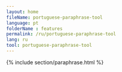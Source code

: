 ```yaml
---
layout: home
fileName: portuguese-paraphrase-tool
language: pt
folderName : features
permalink: /ru/portuguese-paraphrase-tool
lang: ru
tool: portuguese-paraphrase-tool
---
```

{% include section/paraphrase.html %}